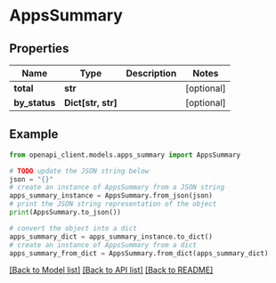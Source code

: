 # AppsSummary


## Properties

Name | Type | Description | Notes
------------ | ------------- | ------------- | -------------
**total** | **str** |  | [optional] 
**by_status** | **Dict[str, str]** |  | [optional] 

## Example

```python
from openapi_client.models.apps_summary import AppsSummary

# TODO update the JSON string below
json = "{}"
# create an instance of AppsSummary from a JSON string
apps_summary_instance = AppsSummary.from_json(json)
# print the JSON string representation of the object
print(AppsSummary.to_json())

# convert the object into a dict
apps_summary_dict = apps_summary_instance.to_dict()
# create an instance of AppsSummary from a dict
apps_summary_from_dict = AppsSummary.from_dict(apps_summary_dict)
```
[[Back to Model list]](../README.md#documentation-for-models) [[Back to API list]](../README.md#documentation-for-api-endpoints) [[Back to README]](../README.md)


